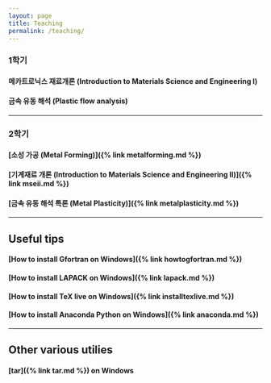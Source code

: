 ```yaml
---
layout: page
title: Teaching
permalink: /teaching/
---
```


### 1학기


#### 메카트로닉스 재료개론 (Introduction to Materials Science and Engineering I)


#### 금속 유동 해석 (Plastic flow analysis)


----------------------------

### 2학기

#### [소성 가공 (Metal Forming)]({% link metalforming.md %})


#### [기계재료 개론 (Introduction to Materials Science and Engineering II)]({% link mseii.md %})


#### [금속 유동 해석 특론 (Metal Plasticity)]({% link metalplasticity.md %})



----------------------------

## Useful tips

#### [How to install Gfortran on Windows]({% link howtogfortran.md %})


#### [How to install LAPACK on Windows]({% link lapack.md %})


#### [How to install TeX live on Windows]({% link installtexlive.md %})


#### [How to install Anaconda Python on Windows]({% link anaconda.md %})


----------------------------

## Other various utilies

#### [tar]({% link tar.md %}) on Windows

